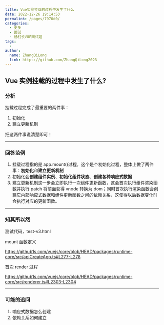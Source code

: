 ```yaml
---
title: Vue实例挂载的过程中发生了什么
date: 2022-12-26 19:14:53
permalink: /pages/7970d0/
categories:
  - 更多
  - 面试
  - 杨村长VUE面试题
tags:
  -
author:
  name: ZhangQiLong
  link: https://github.com/ZhangQiLong2023
---
```


## Vue 实例挂载的过程中发生了什么?

### 分析

挂载过程完成了最重要的两件事：

1. 初始化
2. 建立更新机制

把这两件事说清楚即可！

---

### 回答范例

1. 挂载过程指的是 app.mount()过程，这个是个初始化过程，整体上做了两件事：**初始化**和**建立更新机制**
2. 初始化会**创建组件实例**、**初始化组件状态**、**创建各种响应式数据**
3. 建立更新机制这一步会立即执行一次组件更新函数，这会首次执行组件渲染函数并执行 patch 将前面获得 vnode 转换为 dom；同时首次执行渲染函数会创建它内部响应式数据和组件更新函数之间的依赖关系，这使得以后数据变化时会执行对应的更新函数。

---

### 知其所以然

测试代码，test-v3.html

mount 函数定义

https://github1s.com/vuejs/core/blob/HEAD/packages/runtime-core/src/apiCreateApp.ts#L277-L278

首次 render 过程

https://github1s.com/vuejs/core/blob/HEAD/packages/runtime-core/src/renderer.ts#L2303-L2304

---

### 可能的追问

1. 响应式数据怎么创建
2. 依赖关系如何建立
